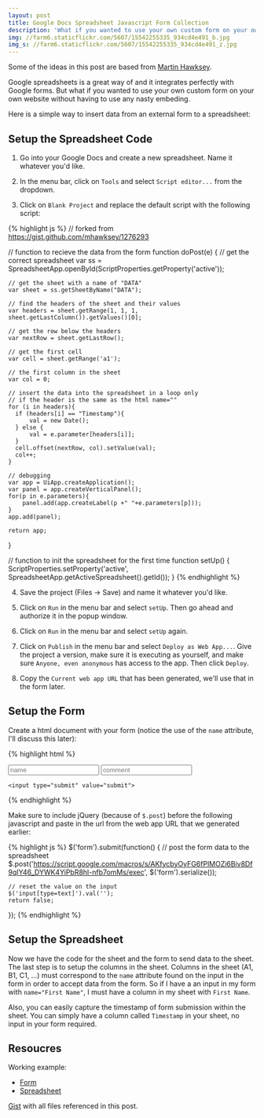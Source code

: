 ```yaml
---
layout: post
title: Google Docs Spreadsheet Javascript Form Collection
description: 'What if you wanted to use your own custom form on your own website without having to use embeding. Here is how to insert data from a form to a spreadsheet.'
img: //farm6.staticflickr.com/5607/15542255335_934cd4e491_b.jpg
img_s: //farm6.staticflickr.com/5607/15542255335_934cd4e491_z.jpg
---
```


Some of the ideas in this post are based from [Martin Hawksey](http://mashe.hawksey.info/).

Google spreadsheets is a great way of and it integrates perfectly with Google forms. But what if you wanted to use your own custom form on your own website without having to use any nasty embeding.

Here is a simple way to insert data from an external form to a spreadsheet:

## Setup the Spreadsheet Code

1. Go into your Google Docs and create a new spreadsheet. Name it whatever you'd like.

2. In the menu bar, click on `Tools` and select `Script editor...` from the dropdown.

3. Click on `Blank Project` and replace the default script with the following script:

{% highlight js %}
// forked from https://gist.github.com/mhawksey/1276293

// function to recieve the data from the form
function doPost(e) {
    // get the correct spreadsheet
    var ss = SpreadsheetApp.openById(ScriptProperties.getProperty('active'));

    // get the sheet with a name of "DATA"
    var sheet = ss.getSheetByName("DATA");

    // find the headers of the sheet and their values
    var headers = sheet.getRange(1, 1, 1, sheet.getLastColumn()).getValues()[0];

    // get the row below the headers
    var nextRow = sheet.getLastRow();

    // get the first cell
    var cell = sheet.getRange('a1');

    // the first column in the sheet
    var col = 0;

    // insert the data into the spreadsheet in a loop only
    // if the header is the same as the html name=""
    for (i in headers){
      if (headers[i] == "Timestamp"){
          val = new Date();
      } else {
          val = e.parameter[headers[i]];
      }
      cell.offset(nextRow, col).setValue(val);
      col++;
    }

    // debugging
    var app = UiApp.createApplication();
    var panel = app.createVerticalPanel();
    for(p in e.parameters){
        panel.add(app.createLabel(p +" "+e.parameters[p]));
    }
    app.add(panel);

    return app;
}

// function to init the spreadsheet for the first time
function setUp() {
    ScriptProperties.setProperty('active', SpreadsheetApp.getActiveSpreadsheet().getId());
}
{% endhighlight %}

4. Save the project (Files -> Save) and name it whatever you'd like.

5. Click on `Run` in the menu bar and select `setUp`. Then go ahead and authorize it in the popup window.

6. Click on `Run` in the menu bar and select `setUp` again.

7. Click on `Publish` in the menu bar and select `Deploy as Web App...`. Give the project a version, make sure it is executing as yourself, and make sure `Anyone, even anonymous` has access to the app. Then click `Deploy`.

8. Copy the `Current web app URL` that has been generated, we'll use that in the form later.


## Setup the Form

Create a html document with your form (notice the use of the `name` attribute, I'll discuss this later):

{% highlight html %}
<form>
    <input type="text" placeholder="name" name="Name">
    <input type="text" placeholder="comment" name="Comment">

    <input type="submit" value="submit">
</form>
{% endhighlight %}

Make sure to include jQuery (because of `$.post`) before the following javascript and paste in the url from the web app URL that we generated earlier:

{% highlight js %}
$('form').submit(function() {
    // post the form data to the spreadsheet
    $.post('https://script.google.com/macros/s/AKfycbyOyFG6fPlMOZi6Biv8Df9qIY46_DYWK4YiPbR8hl-nfb7omMs/exec', $('form').serialize());

    // reset the value on the input
    $('input[type=text]').val('');
    return false;
});
{% endhighlight %}


## Setup the Spreadsheet

Now we have the code for the sheet and the form to send data to the sheet. The last step is to setup the columns in the sheet. Columns in the sheet (A1, B1, C1, ...) must correspond to the `name` attribute found on the input in the form in order to accept data from the form. So if I have a an input in my form with `name="First Name"`, I must have a column in my sheet with `First Name`.

Also, you can easily capture the timestamp of form submission within the sheet. You can simply have a column called `Timestamp` in your sheet, no input in your form required.


## Resoucres

Working example:

* [Form](http://jsfiddle.net/nbass/DpEAb/)
* [Spreadsheet](http://goo.gl/mf1O7T)

[Gist](http://gist.github.com/noahbass/12373d4b9b28f494f789) with all files referenced in this post.
